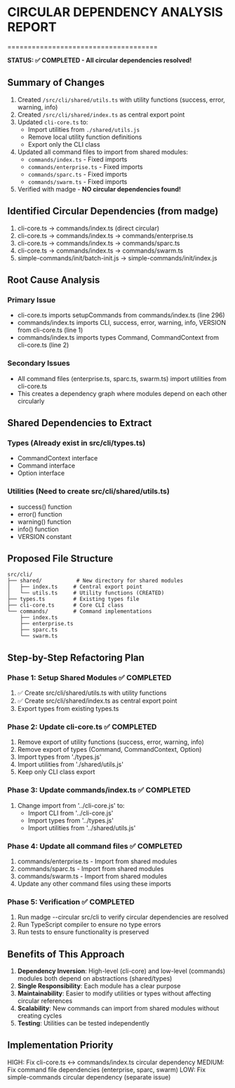 # CIRCULAR DEPENDENCY ANALYSIS REPORT
=====================================

**STATUS: ✅ COMPLETED - All circular dependencies resolved!**

## Summary of Changes

1. Created `/src/cli/shared/utils.ts` with utility functions (success, error, warning, info)
2. Created `/src/cli/shared/index.ts` as central export point
3. Updated `cli-core.ts` to:
   - Import utilities from `./shared/utils.js`
   - Remove local utility function definitions
   - Export only the CLI class
4. Updated all command files to import from shared modules:
   - `commands/index.ts` - Fixed imports
   - `commands/enterprise.ts` - Fixed imports  
   - `commands/sparc.ts` - Fixed imports
   - `commands/swarm.ts` - Fixed imports
5. Verified with madge - **NO circular dependencies found!**

## Identified Circular Dependencies (from madge)

1. cli-core.ts → commands/index.ts (direct circular)
2. cli-core.ts → commands/index.ts → commands/enterprise.ts 
3. cli-core.ts → commands/index.ts → commands/sparc.ts
4. cli-core.ts → commands/index.ts → commands/swarm.ts
5. simple-commands/init/batch-init.js → simple-commands/init/index.js

## Root Cause Analysis

### Primary Issue
- cli-core.ts imports setupCommands from commands/index.ts (line 296)
- commands/index.ts imports CLI, success, error, warning, info, VERSION from cli-core.ts (line 1)
- commands/index.ts imports types Command, CommandContext from cli-core.ts (line 2)

### Secondary Issues
- All command files (enterprise.ts, sparc.ts, swarm.ts) import utilities from cli-core.ts
- This creates a dependency graph where modules depend on each other circularly

## Shared Dependencies to Extract

### Types (Already exist in src/cli/types.ts)
- CommandContext interface
- Command interface  
- Option interface

### Utilities (Need to create src/cli/shared/utils.ts)
- success() function
- error() function
- warning() function
- info() function
- VERSION constant

## Proposed File Structure

```
src/cli/
├── shared/           # New directory for shared modules
│   ├── index.ts     # Central export point
│   └── utils.ts     # Utility functions (CREATED)
├── types.ts         # Existing types file
├── cli-core.ts      # Core CLI class
└── commands/        # Command implementations
    ├── index.ts
    ├── enterprise.ts
    ├── sparc.ts
    └── swarm.ts
```

## Step-by-Step Refactoring Plan

### Phase 1: Setup Shared Modules ✅ COMPLETED
1. ✅ Create src/cli/shared/utils.ts with utility functions
2. ✅ Create src/cli/shared/index.ts as central export point
3. Export types from existing types.ts

### Phase 2: Update cli-core.ts ✅ COMPLETED
1. Remove export of utility functions (success, error, warning, info)
2. Remove export of types (Command, CommandContext, Option)
3. Import types from './types.js'
4. Import utilities from './shared/utils.js'
5. Keep only CLI class export

### Phase 3: Update commands/index.ts ✅ COMPLETED
1. Change import from '../cli-core.js' to:
   - Import CLI from '../cli-core.js'
   - Import types from '../types.js'
   - Import utilities from '../shared/utils.js'

### Phase 4: Update all command files ✅ COMPLETED
1. commands/enterprise.ts - Import from shared modules
2. commands/sparc.ts - Import from shared modules
3. commands/swarm.ts - Import from shared modules
4. Update any other command files using these imports

### Phase 5: Verification ✅ COMPLETED
1. Run madge --circular src/cli to verify circular dependencies are resolved
2. Run TypeScript compiler to ensure no type errors
3. Run tests to ensure functionality is preserved

## Benefits of This Approach

1. **Dependency Inversion**: High-level (cli-core) and low-level (commands) modules both depend on abstractions (shared/types)
2. **Single Responsibility**: Each module has a clear purpose
3. **Maintainability**: Easier to modify utilities or types without affecting circular references
4. **Scalability**: New commands can import from shared modules without creating cycles
5. **Testing**: Utilities can be tested independently

## Implementation Priority

HIGH: Fix cli-core.ts ↔ commands/index.ts circular dependency
MEDIUM: Fix command file dependencies (enterprise, sparc, swarm)
LOW: Fix simple-commands circular dependency (separate issue)